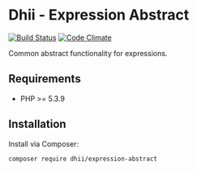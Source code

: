 # Dhii - Expression Abstract

[![Build Status](https://travis-ci.org/Dhii/expression-abstract.svg?branch=master)](https://travis-ci.org/Dhii/expression-abstract)
[![Code Climate](https://codeclimate.com/github/Dhii/expression-abstract/badges/gpa.svg)](https://codeclimate.com/github/Dhii/expression-abstract)

Common abstract functionality for expressions.

## Requirements

* PHP >= 5.3.9

## Installation

Install via Composer:

```
composer require dhii/expression-abstract
```
